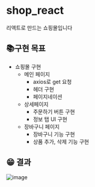 # shop_react
리액트로 만드는 쇼핑몰입니다

## 📚구현 목표

- 쇼핑몰 구현
    - 메인 페이지
        - axios로 get 요청
        - 헤더 구현
        - 페이지네이션
    - 상세페이지
        - 주문하기 버튼 구현
        - 정보 탭 UI 구현
    - 장바구니 페이지
        - 장바구니 기능 구현
        - 상품 추가, 삭제 기능 구현

## 😁 결과

![image](https://github.com/Wlfjd/shop_react/assets/103630185/b33550af-1581-4198-b316-1c2bc396169f)


